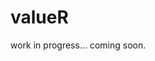 
<!-- README.md is generated from README.Rmd. Please edit that file -->

# valueR

<!-- badges: start -->
<!-- badges: end -->

work in progress... coming soon.

